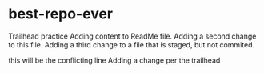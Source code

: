 # best-repo-ever
Trailhead practice
Adding content to ReadMe file.
Adding a second change to this file. 
Adding a third change to a file that is staged, but not commited.

this will be the conflicting line
Adding a change per the trailhead
